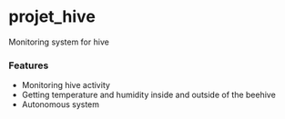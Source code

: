 # projet_hive
Monitoring system for hive

### Features
- Monitoring hive activity
- Getting temperature and humidity inside and outside of the beehive
- Autonomous system
